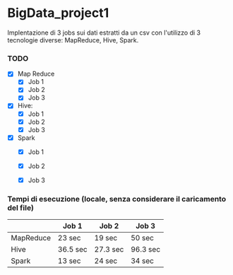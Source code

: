 # BigData_project1
Implentazione di 3 jobs sui dati estratti da un csv con l'utilizzo di 3 tecnologie diverse: MapReduce, Hive, Spark.


### TODO
- [x] Map Reduce
  - [x] Job 1
  - [x] Job 2
  - [x] Job 3
- [x] Hive:
  - [x] Job 1
  - [x] Job 2
  - [x] Job 3
- [x] Spark
  - [x] Job 1
  - [x] Job 2
  - [x] Job 3


### Tempi di esecuzione (locale, senza considerare il caricamento del file)

|           |  Job 1  |  Job 2  |  Job 3  |
|    ---    |   ---   |   ---   |   ---   |
| MapReduce | 23 sec  | 19 sec  | 50 sec  |
| Hive      | 36.5 sec| 27.3 sec| 96.3 sec|
| Spark     | 13 sec  | 24 sec  | 34 sec  |
